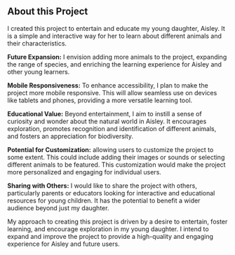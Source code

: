 ## About this Project

I created this project to entertain and educate my young daughter, Aisley. It is a simple and interactive way for her to learn about different animals and their characteristics.

**Future Expansion:** I envision adding more animals to the project, expanding the range of species, and enriching the learning experience for Aisley and other young learners.

**Mobile Responsiveness:** To enhance accessibility, I plan to make the project more mobile responsive. This will allow seamless use on devices like tablets and phones, providing a more versatile learning tool.

**Educational Value:** Beyond entertainment, I aim to instill a sense of curiosity and wonder about the natural world in Aisley. It encourages exploration, promotes recognition and identification of different animals, and fosters an appreciation for biodiversity.

**Potential for Customization:** allowing users to customize the project to some extent. This could include adding their images or sounds or selecting different animals to be featured. This customization would make the project more personalized and engaging for individual users.

**Sharing with Others:** I would like to share the project with others, particularly parents or educators looking for interactive and educational resources for young children. It has the potential to benefit a wider audience beyond just my daughter.

My approach to creating this project is driven by a desire to entertain, foster learning, and encourage exploration in my young daughter. I intend to expand and improve the project to provide a high-quality and engaging experience for Aisley and future users.
